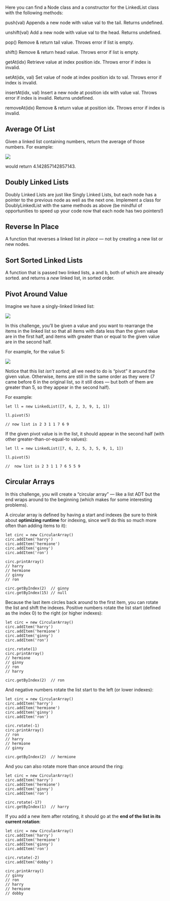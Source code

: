 Here you can find  a  Node  class and a constructor for the  LinkedList  class with the following methods:

push(val)
Appends a new node with value  val  to the tail. Returns undefined.

unshift(val)
Add a new node with value  val  to the head. Returns undefined.

pop()
Remove & return tail value. Throws error if list is empty.

shift()
Remove & return head value. Throws error if list is empty.

getAt(idx)
Retrieve value at index position  idx. Throws error if index is invalid.

setAt(idx, val)
Set value of node at index position  idx  to  val. Throws error if index is invalid.

insertAt(idx, val)
Insert a new node at position  idx  with value  val. Throws error if index is invalid. Returns undefined.

removeAt(idx)
Remove & return value at position  idx. Throws error if index is invalid.


## Average Of List
Given a linked list containing numbers, return the average of those numbers.
For example:

![](https://curric.springboard.com/software-engineering-career-track/default/exercises/dsa-arrays-linked-lists/_images/graphviz-b1603be0d98e203f053c14824a21a615be7b422f.svg)

would return 4.142857142857143.


## Doubly Linked Lists
Doubly Linked Lists are just like Singly Linked Lists, but each node has a pointer to the previous node as well as the next one. Implement a class for  DoublyLinkedList  with the same methods as above (be mindful of opportunities to speed up your code now that each node has two pointers!)

## Reverse In Place
A function that reverses a linked list  _in place_  — not by creating a new list or new nodes.

## Sort Sorted Linked Lists
A function that is passed two linked lists,  a  and  b, both of which are already sorted.
and returns a  _new_  linked list, in sorted order.

## Pivot Around Value
Imagine we have a singly-linked linked list:

![](https://curric.springboard.com/software-engineering-career-track/default/exercises/dsa-arrays-linked-lists/_images/graphviz-5680d1bef0f4b7595bbae8d68b16af4f2b3bad76.svg)

In this challenge, you’ll be given a value and you want to rearrange the items in the linked list so that all items with data less than the given value are in the first half, and items with greater than or equal to the given value are in the second half.

For example, for the value 5:

![](https://curric.springboard.com/software-engineering-career-track/default/exercises/dsa-arrays-linked-lists/_images/graphviz-28668fece2f7a25cfca50f15104a4639453238a6.svg)

Notice that this list  _isn’t sorted_; all we need to do is “pivot” it around the given value. Otherwise, items are still in the same order as they were (7 came before 6 in the original list, so it still does — but both of them are greater than 5, so they appear in the second half).

For example:
```
let ll = new LinkedList([7, 6, 2, 3, 9, 1, 1])

ll.pivot(5)

// now list is 2 3 1 1 7 6 9
```
If the given pivot value is in the list, it should appear in the second half (with other greater-than-or-equal-to values):
```
let ll = new LinkedList([7, 6, 2, 5, 3, 5, 9, 1, 1])

ll.pivot(5)

//  now list is 2 3 1 1 7 6 5 5 9
```
## Circular Arrays

In this challenge, you will create a “circular array” — like a list ADT but the end wraps around to the beginning (which makes for some interesting problems).

A circular array is defined by having a start and indexes (be sure to think about  **optimizing runtime**  for indexing, since we’ll do this so much more often than adding items to it):
```
let circ = new CircularArray()
circ.addItem('harry')
circ.addItem('hermione')
circ.addItem('ginny')
circ.addItem('ron')

circ.printArray()
// harry
// hermione
// ginny
// ron

circ.getByIndex(2)  // ginny
circ.getByIndex(15) // null
```
Because the last item circles back around to the first item, you can rotate the list and shift the indexes. Positive numbers rotate the list start (defined as the index 0) to the right (or higher indexes):
```
let circ = new CircularArray()
circ.addItem('harry')
circ.addItem('hermione')
circ.addItem('ginny')
circ.addItem('ron')

circ.rotate(1)
circ.printArray()
// hermione
// ginny
// ron
// harry

circ.getByIndex(2)  // ron
```
And negative numbers rotate the list start to the left (or lower indexes):
```
let circ = new CircularArray()
circ.addItem('harry')
circ.addItem('hermione')
circ.addItem('ginny')
circ.addItem('ron')

circ.rotate(-1)
circ.printArray()
// ron
// harry
// hermione
// ginny

circ.getByIndex(2)  // hermione
```
And you can also rotate more than once around the ring:
```
let circ = new CircularArray()
circ.addItem('harry')
circ.addItem('hermione')
circ.addItem('ginny')
circ.addItem('ron')

circ.rotate(-17)
circ.getByIndex(1)  // harry
```
If you add a new item after rotating, it should go at the  **end of the list in its current rotation**:
```
let circ = new CircularArray()
circ.addItem('harry')
circ.addItem('hermione')
circ.addItem('ginny')
circ.addItem('ron')

circ.rotate(-2)
circ.addItem('dobby')

circ.printArray()
// ginny
// ron
// harry
// hermione
// dobby
```